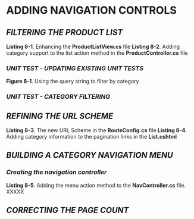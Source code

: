 <h1>ADDING NAVIGATION CONTROLS</h1>

<h2><i>FILTERING THE PRODUCT LIST</i></h2>
    <b>Listing 8-1</b>. Enhancing the <b>ProductListView.cs</b> file
    <b>Listing 8-2</b>. Adding category support to the list action method in the <b>ProductController.cs</b> file
    <h3><i>UNIT TEST - UPDATING EXISTING UNIT TESTS</i></h3>
    <b>Figure 8-1</b>. Using the query string to filter by category
    <h3><i>UNIT TEST - CATEGORY FILTERING</i></h3>

<h2><i>REFINING THE URL SCHEME</i></h2>
    <b>Listing 8-3</b>. The new URL Scheme in the <b>RouteConfig.cs</b> file
    <b>Listing 8-4</b>. Adding category information to the pagination links in the <b>List.cshtml</b>

<h2><i>BUILDING A CATEGORY NAVIGATION MENU</i></h2>
    <h3><i>Creating the navigation controller</i></h3>
        <b>Listing 8-5</b>. Adding the menu action method to the <b>NavController.cs</b> file.
        XXXXX
<h2><i>CORRECTING THE PAGE COUNT</i></h2>